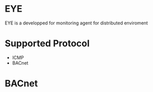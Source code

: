 # EYE
 EYE is a developped for monitoring agent for distributed enviroment

# Supported Protocol
- ICMP
- BACnet

# BACnet


